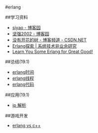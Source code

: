 #erlang

##学习资料
* [siyao - 博客园](http://www.cnblogs.com/zhengsyao)
* [坚强2002 - 博客园](http://www.cnblogs.com/me-sa/)
* [没有开花的树 - 博客频道 - CSDN.NET](http://blog.csdn.net/mycwq)
* [Erlang探索 | 系统技术非业余研究](http://blog.yufeng.info/archives/category/erlang)
* [Learn You Some Erlang for Great Good!](http://learnyousomeerlang.com/introduction#about-this-tutorial)

##总结(19.1)
* [erlang时间](./doc/sum_erlang_time.md)
* [erlang线程](./doc/sum_erlang_thread.md)
* [erlang代码](./doc/sum_erlang_code.md)

##应用(19.1)
* [ip 解析](./ip_data)

##游戏开发
* [erlang vs c++](./doc/sum_game_erlang_vs_cpp.md)
